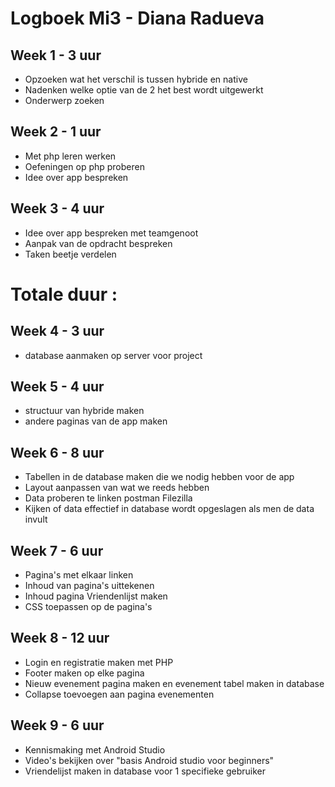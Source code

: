 
# Logboek Mi3 - Diana Radueva
## Week 1 - 3 uur
* Opzoeken wat het verschil is tussen hybride en native
* Nadenken welke optie van de 2 het best wordt uitgewerkt
* Onderwerp zoeken

## Week 2 - 1 uur
* Met php leren werken
* Oefeningen op php proberen
* Idee over app bespreken

## Week 3 - 4 uur
* Idee over app bespreken met teamgenoot
* Aanpak van de opdracht bespreken
* Taken beetje verdelen

# Totale duur : 

## Week 4 - 3 uur
* database aanmaken op server voor project

## Week 5 - 4 uur
* structuur van hybride maken
* andere paginas van de app maken

## Week 6 - 8 uur
* Tabellen in de database maken die we nodig hebben voor de app
* Layout aanpassen van wat we reeds hebben
* Data proberen te linken postman Filezilla
* Kijken of data effectief in database wordt opgeslagen als men de data invult 

## Week 7 - 6 uur
* Pagina's met elkaar linken
* Inhoud van pagina's uittekenen
* Inhoud pagina Vriendenlijst maken
* CSS toepassen op de pagina's

## Week 8 - 12 uur
* Login en registratie maken met PHP
* Footer maken op elke pagina
* Nieuw evenement pagina maken en evenement tabel maken in database
* Collapse toevoegen aan pagina evenementen

## Week 9 - 6 uur
* Kennismaking met Android Studio
* Video's bekijken over "basis Android studio voor beginners"
* Vriendelijst maken in database voor 1 specifieke gebruiker
